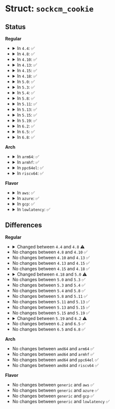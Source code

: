 # Struct: <code>sockcm_cookie</code>

## Status
<b>Regular</b>
<ul>
<li>
<details>
<summary>In <code>4.4</code>: ✅</summary>

```c
struct sockcm_cookie {
    u32 mark;
};
```
</details>
</li>
<li>
<details>
<summary>In <code>4.8</code>: ✅</summary>

```c
struct sockcm_cookie {
    u32 mark;
    u16 tsflags;
};
```
</details>
</li>
<li>
<details>
<summary>In <code>4.10</code>: ✅</summary>

```c
struct sockcm_cookie {
    u32 mark;
    u16 tsflags;
};
```
</details>
</li>
<li>
<details>
<summary>In <code>4.13</code>: ✅</summary>

```c
struct sockcm_cookie {
    u32 mark;
    u16 tsflags;
};
```
</details>
</li>
<li>
<details>
<summary>In <code>4.15</code>: ✅</summary>

```c
struct sockcm_cookie {
    u32 mark;
    u16 tsflags;
};
```
</details>
</li>
<li>
<details>
<summary>In <code>4.18</code>: ✅</summary>

```c
struct sockcm_cookie {
    u32 mark;
    u16 tsflags;
};
```
</details>
</li>
<li>
<details>
<summary>In <code>5.0</code>: ✅</summary>

```c
struct sockcm_cookie {
    u64 transmit_time;
    u32 mark;
    u16 tsflags;
};
```
</details>
</li>
<li>
<details>
<summary>In <code>5.3</code>: ✅</summary>

```c
struct sockcm_cookie {
    u64 transmit_time;
    u32 mark;
    u16 tsflags;
};
```
</details>
</li>
<li>
<details>
<summary>In <code>5.4</code>: ✅</summary>

```c
struct sockcm_cookie {
    u64 transmit_time;
    u32 mark;
    u16 tsflags;
};
```
</details>
</li>
<li>
<details>
<summary>In <code>5.8</code>: ✅</summary>

```c
struct sockcm_cookie {
    u64 transmit_time;
    u32 mark;
    u16 tsflags;
};
```
</details>
</li>
<li>
<details>
<summary>In <code>5.11</code>: ✅</summary>

```c
struct sockcm_cookie {
    u64 transmit_time;
    u32 mark;
    u16 tsflags;
};
```
</details>
</li>
<li>
<details>
<summary>In <code>5.13</code>: ✅</summary>

```c
struct sockcm_cookie {
    u64 transmit_time;
    u32 mark;
    u16 tsflags;
};
```
</details>
</li>
<li>
<details>
<summary>In <code>5.15</code>: ✅</summary>

```c
struct sockcm_cookie {
    u64 transmit_time;
    u32 mark;
    u16 tsflags;
};
```
</details>
</li>
<li>
<details>
<summary>In <code>5.19</code>: ✅</summary>

```c
struct sockcm_cookie {
    u64 transmit_time;
    u32 mark;
    u16 tsflags;
};
```
</details>
</li>
<li>
<details>
<summary>In <code>6.2</code>: ✅</summary>

```c
struct sockcm_cookie {
    u64 transmit_time;
    u32 mark;
    u32 tsflags;
};
```
</details>
</li>
<li>
<details>
<summary>In <code>6.5</code>: ✅</summary>

```c
struct sockcm_cookie {
    u64 transmit_time;
    u32 mark;
    u32 tsflags;
};
```
</details>
</li>
<li>
<details>
<summary>In <code>6.8</code>: ✅</summary>

```c
struct sockcm_cookie {
    u64 transmit_time;
    u32 mark;
    u32 tsflags;
};
```
</details>
</li>
</ul>
<b>Arch</b>
<ul>
<li>
<details>
<summary>In <code>arm64</code>: ✅</summary>

```c
struct sockcm_cookie {
    u64 transmit_time;
    u32 mark;
    u16 tsflags;
};
```
</details>
</li>
<li>
<details>
<summary>In <code>armhf</code>: ✅</summary>

```c
struct sockcm_cookie {
    u64 transmit_time;
    u32 mark;
    u16 tsflags;
};
```
</details>
</li>
<li>
<details>
<summary>In <code>ppc64el</code>: ✅</summary>

```c
struct sockcm_cookie {
    u64 transmit_time;
    u32 mark;
    u16 tsflags;
};
```
</details>
</li>
<li>
<details>
<summary>In <code>riscv64</code>: ✅</summary>

```c
struct sockcm_cookie {
    u64 transmit_time;
    u32 mark;
    u16 tsflags;
};
```
</details>
</li>
</ul>
<b>Flavor</b>
<ul>
<li>
<details>
<summary>In <code>aws</code>: ✅</summary>

```c
struct sockcm_cookie {
    u64 transmit_time;
    u32 mark;
    u16 tsflags;
};
```
</details>
</li>
<li>
<details>
<summary>In <code>azure</code>: ✅</summary>

```c
struct sockcm_cookie {
    u64 transmit_time;
    u32 mark;
    u16 tsflags;
};
```
</details>
</li>
<li>
<details>
<summary>In <code>gcp</code>: ✅</summary>

```c
struct sockcm_cookie {
    u64 transmit_time;
    u32 mark;
    u16 tsflags;
};
```
</details>
</li>
<li>
<details>
<summary>In <code>lowlatency</code>: ✅</summary>

```c
struct sockcm_cookie {
    u64 transmit_time;
    u32 mark;
    u16 tsflags;
};
```
</details>
</li>
</ul>

## Differences
<b>Regular</b>
<ul>
<li>
<details>
<summary>Changed between <code>4.4</code> and <code>4.8</code> ⚠️</summary>
<ul>
<li>
<b>Field added. </b>
<code>u16 tsflags</code>
</li>
</ul>
</details>
</li>
<li>
No changes between <code>4.8</code> and <code>4.10</code> ✅
</li>
<li>
No changes between <code>4.10</code> and <code>4.13</code> ✅
</li>
<li>
No changes between <code>4.13</code> and <code>4.15</code> ✅
</li>
<li>
No changes between <code>4.15</code> and <code>4.18</code> ✅
</li>
<li>
<details>
<summary>Changed between <code>4.18</code> and <code>5.0</code> ⚠️</summary>
<ul>
<li>
<b>Field added. </b>
<code>u64 transmit_time</code>
</li>
</ul>
</details>
</li>
<li>
No changes between <code>5.0</code> and <code>5.3</code> ✅
</li>
<li>
No changes between <code>5.3</code> and <code>5.4</code> ✅
</li>
<li>
No changes between <code>5.4</code> and <code>5.8</code> ✅
</li>
<li>
No changes between <code>5.8</code> and <code>5.11</code> ✅
</li>
<li>
No changes between <code>5.11</code> and <code>5.13</code> ✅
</li>
<li>
No changes between <code>5.13</code> and <code>5.15</code> ✅
</li>
<li>
No changes between <code>5.15</code> and <code>5.19</code> ✅
</li>
<li>
<details>
<summary>Changed between <code>5.19</code> and <code>6.2</code> ⚠️</summary>
<ul>
<li>
<b>Field type changed. </b>
<code>u16 tsflags</code> ➡️ <code>u32 tsflags</code>
</li>
</ul>
</details>
</li>
<li>
No changes between <code>6.2</code> and <code>6.5</code> ✅
</li>
<li>
No changes between <code>6.5</code> and <code>6.8</code> ✅
</li>
</ul>
<b>Arch</b>
<ul>
<li>
No changes between <code>amd64</code> and <code>arm64</code> ✅
</li>
<li>
No changes between <code>amd64</code> and <code>armhf</code> ✅
</li>
<li>
No changes between <code>amd64</code> and <code>ppc64el</code> ✅
</li>
<li>
No changes between <code>amd64</code> and <code>riscv64</code> ✅
</li>
</ul>
<b>Flavor</b>
<ul>
<li>
No changes between <code>generic</code> and <code>aws</code> ✅
</li>
<li>
No changes between <code>generic</code> and <code>azure</code> ✅
</li>
<li>
No changes between <code>generic</code> and <code>gcp</code> ✅
</li>
<li>
No changes between <code>generic</code> and <code>lowlatency</code> ✅
</li>
</ul>
